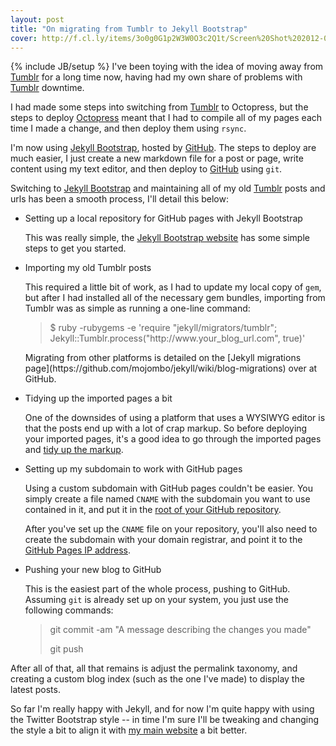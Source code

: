 ```yaml
---
layout: post
title: "On migrating from Tumblr to Jekyll Bootstrap"
cover: http://f.cl.ly/items/3o0g0G1p2W3W0O3c2Q1t/Screen%20Shot%202012-01-29%20at%2014.18.05.png
---
```

{% include JB/setup %}
I've been toying with the idea of moving away from [Tumblr](http://www.tumblr.com) for a long time now, having had my own share of problems with [Tumblr](http://www.tumblr.com) downtime.

I had made some steps into switching from [Tumblr](http://www.tumblr.com) to Octopress, but the steps to deploy [Octopress](http://octopress.org) meant that I had to compile all of my pages each time I made a change, and then deploy them using <code>rsync</code>.

I'm now using [Jekyll Bootstrap](http://jekyllbootstrap.com/), hosted by [GitHub](http://www.github.com). The steps to deploy are much easier, I just create a new markdown file for a post or page, write content using my text editor, and then deploy to [GitHub](http://www.github.com) using <code>git</code>.

Switching to [Jekyll Bootstrap](http://jekyllbootstrap.com/) and maintaining all of my old [Tumblr](http://www.tumblr.com) posts and urls has been a smooth process, I'll detail this below:

* Setting up a local repository for GitHub pages with Jekyll Bootstrap

	This was really simple, the [Jekyll Bootstrap website](http://jekyllbootstrap.com/index.html#start-now) has some simple steps to get you started.

* Importing my old Tumblr posts

	This required a little bit of work, as I had to update my local copy of <code>gem</code>, but after I had installed all of the necessary gem bundles, importing from Tumblr was as simple as running a one-line command:
 	<blockquote class="code">
		<p>
			$ ruby -rubygems -e 'require "jekyll/migrators/tumblr"; Jekyll::Tumblr.process("http://www.your_blog_url.com", true)'
		</p>
 	</blockquote>
 	Migrating from other platforms is detailed on the [Jekyll migrations page](https://github.com/mojombo/jekyll/wiki/blog-migrations) over at GitHub.

* Tidying up the imported pages a bit

 	One of the downsides of using a platform that uses a WYSIWYG editor is that the posts end up with a lot of crap markup. So before deploying your imported pages, it's a good idea to go through the imported pages and [tidy up the markup](https://github.com/omgmog/omgmog.github.com/commit/8c6eac2586d6989301162a05a3b19f4daea52d50).

* Setting up my subdomain to work with GitHub pages

	Using a custom subdomain with GitHub pages couldn't be easier. You simply create a file named <code>CNAME</code> with the subdomain you want to use contained in it, and put it in the [root of your GitHub repository](https://github.com/omgmog/omgmog.github.com/blob/master/CNAME).

	After you've set up the <code>CNAME</code> file on your repository, you'll also need to create the subdomain with your domain registrar, and point it to the [GitHub Pages IP address](http://pages.github.com/#custom_domains).

* Pushing your new blog to GitHub

	This is the easiest part of the whole process, pushing to GitHub. Assuming <code>git</code> is already set up on your system, you just use the following commands:
	<blockquote class="code">
		<p>
			git commit -am "A message describing the changes you made"
		</p>
		<p>
			git push
		</p>
	</blockquote>

After all of that, all that remains is adjust the permalink taxonomy, and creating a custom blog index (such as the one I've made) to display the latest posts.

So far I'm really happy with Jekyll, and for now I'm quite happy with using the Twitter Bootstrap style -- in time I'm sure I'll be tweaking and changing the style a bit to align it with [my main website](http://www.omgmog.net) a bit better.